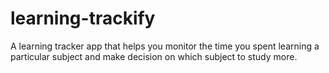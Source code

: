 # learning-trackify
A learning tracker app that helps you monitor the time you spent learning a particular subject and make decision on which subject to study more.
